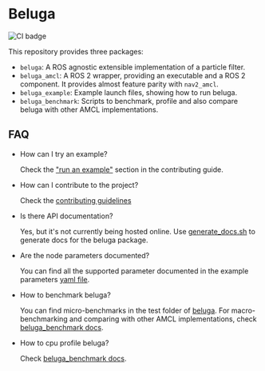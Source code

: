 # Beluga

![CI badge](https://github.com/ekumenlabs/beluga/actions/workflows/ci_pipeline.yml/badge.svg?event=push)

This repository provides three packages:

- `beluga`: A ROS agnostic extensible implementation of a particle filter.
- `beluga_amcl`: A ROS 2 wrapper, providing an executable and a ROS 2 component.
    It provides almost feature parity with `nav2_amcl`.
- `beluga_example`: Example launch files, showing how to run beluga.
- `beluga_benchmark`: Scripts to benchmark, profile and also compare beluga with other AMCL implementations.

## FAQ

- How can I try an example?

  Check the ["run an example"](CONTRIBUTING.md#running_an_example) section in the contributing guide.

- How can I contribute to the project?

  Check the [contributing guidelines](CONTRIBUTING.md)

- Is there API documentation?

  Yes, but it's not currently being hosted online.
  Use [generate_docs.sh](beluga/docs/generate_docs.sh) to generate docs for the beluga package.

- Are the node parameters documented?

  You can find all the supported parameter documented in the example parameters [yaml file](beluga_example/config/params.yaml).


- How to benchmark beluga?

  You can find micro-benchmarks in the test folder of [beluga](beluga/test/benchmark/).
  For macro-benchmarking and comparing with other AMCL implementations, check [beluga_benchmark docs](beluga_benchmark/docs/BENCHMARKING.md).

- How to cpu profile beluga?

  Check [beluga_benchmark docs](beluga_benchmark/docs/PROFILING.md).
